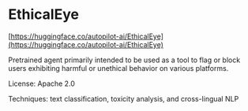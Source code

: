 # EthicalEye
[https://huggingface.co/autopilot-ai/EthicalEye](https://huggingface.co/autopilot-ai/EthicalEye)

Pretrained agent primarily intended to be used as a tool to flag or block users exhibiting harmful or unethical behavior on various platforms.

License: Apache 2.0

Techniques: text classification, toxicity analysis, and cross-lingual NLP